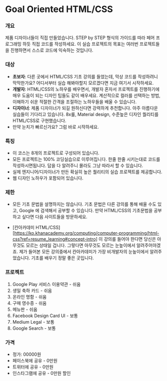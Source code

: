 # Goal Oriented HTML/CSS

### 개요

제품 디자이너들이 직접 만들었습니다. STEP by STEP 형식의 가이드를 따라 페어 프로그래밍 하듯 직접 코드를 작성하세요. 이 실습 프로젝트의 목표는 여러번 프로젝트들을 진행하면서 스스로 코드에 익숙하는 것입니다.



### 대상

* **초보자**: 다른 곳에서 HTML/CSS 기초 강의를 들었는데, 막상 코드를 작성하려니 막막한가요? 어디서부터 실습 해봐야할지 모르겠다면 지금 여기서 시작하세요.
* **개발자**: HTML/CSS의 노하우를 배우면서, 개발자 혼자서 프로젝트를 진행하기에 매우 도움이 되는 디자인 팁들도 같이 배우세요. 계산적으로 컬러를 선택하는 방법, 이해하기 쉬운 적절한 간격을 조절하는 노하우들을 배울 수 있습니다.
* **디자이너**: 제품 디자이너가 되길 원하신다면 강력하게 추천합니다. 아주 아름다운 실습들이 기다리고 있습니다. 8x룰, Material design, 수준높은 디자인 퀄리티를 HTML/CSS로 구현했습니다.
* 만약 눈치가 빠르신가요? 그럼 바로 시작하세요.



### 특징

* 이 코스는 8개의 프로젝트로 구성되어 있습니다.
* 모든 프로젝트는 100% 코딩실습으로 이루어집니다. 한줄 한줄 시키는대로 코드를 작성하시면됩니다. 답을 다 알려주니 몰라도 그냥 따라서 할 수 있습니다.
* 실제 엔지니어/디자이너가 만든 확실히 높은 퀄리티의 실습 프로젝트를 제공합니다.
* 웹 디자인 노하우가 포함되어 있습니다.



### 제한

* 모든 기초 문법을 설명하지는 않습니다. 기초 문법은 다른 강의를 통해 배울 수도 있고, Google 에 검색해서 공부할 수 있습니다. 만약 HTML/CSS의 기초문법을 공부하고 싶다면 다음 사이트들을 방문하세요.

* [칸아카데미 HTML/CSS][https://ko.khanacademy.org/computing/computer-programming/html-css?ref=resume_learning#concept-intro] 이 강의를 들어야 한다면 당신은 아무것도 모르는 상태일 겁니다. 그렇다면 아무것도 모르는 눈높이에서 알려주어야겠죠. 제가 들어본 모든 강의중에서 칸아카데미가 가장 비개발자의 눈높이에서 알려주었습니다. 기초를 배우기 정말 좋은 곳입니다.

  

### 프로젝트
1. Google Play 서비스 이용약관 - 쉬움
2. 생일 축하 카드 - 쉬움
3. 온라인 명함 - 쉬움
4. 구매 영수증 - 쉬움
5. 메뉴판 - 쉬움
6. Facebook Design Card UI - 보통
7. Medium Legal - 보통
8. Google Search - 보통



### 가격

- 정가: 00000원
- 페이스북에 공유 - 0만원
- 트위터에 공유 - 0만원
- 인스타그램에 공유 - 0만원 할인

